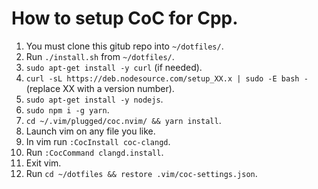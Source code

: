 # How to setup CoC for Cpp.
1. You must clone this gitub repo into `~/dotfiles/`.
2. Run `./install.sh` from `~/dotfiles/`.
3. `sudo apt-get install -y curl` (if needed).
4. `curl -sL https://deb.nodesource.com/setup_XX.x | sudo -E bash -` (replace XX with a version number).
5. `sudo apt-get install -y nodejs`.
6. `sudo npm i -g yarn`.
7. `cd ~/.vim/plugged/coc.nvim/ && yarn install`.
8. Launch vim on any file you like.
9. In vim run `:CocInstall coc-clangd`.
10. Run `:CocCommand clangd.install`.
11. Exit vim.
12. Run `cd ~/dotfiles && restore .vim/coc-settings.json`.
